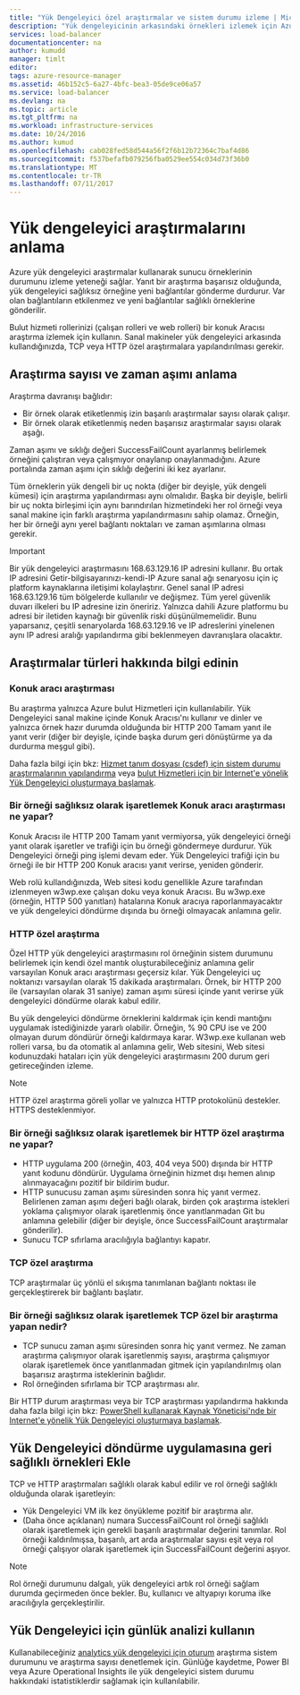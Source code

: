 ```yaml
---
title: "Yük Dengeleyici özel araştırmalar ve sistem durumu izleme | Microsoft Docs"
description: "Yük dengeleyicinin arkasındaki örnekleri izlemek için Azure yük dengeleyici için özel araştırmalara kullanmayı öğrenin"
services: load-balancer
documentationcenter: na
author: kumudd
manager: timlt
editor: 
tags: azure-resource-manager
ms.assetid: 46b152c5-6a27-4bfc-bea3-05de9ce06a57
ms.service: load-balancer
ms.devlang: na
ms.topic: article
ms.tgt_pltfrm: na
ms.workload: infrastructure-services
ms.date: 10/24/2016
ms.author: kumud
ms.openlocfilehash: cab028fed58d544a56f2f6b12b72364c7baf4d86
ms.sourcegitcommit: f537befafb079256fba0529ee554c034d73f36b0
ms.translationtype: MT
ms.contentlocale: tr-TR
ms.lasthandoff: 07/11/2017
---
```

# <a name="understand-load-balancer-probes"></a>Yük dengeleyici araştırmalarını anlama

Azure yük dengeleyici araştırmalar kullanarak sunucu örneklerinin durumunu izleme yeteneği sağlar. Yanıt bir araştırma başarısız olduğunda, yük dengeleyici sağlıksız örneğine yeni bağlantılar gönderme durdurur. Var olan bağlantıların etkilenmez ve yeni bağlantılar sağlıklı örneklerine gönderilir.

Bulut hizmeti rollerinizi (çalışan rolleri ve web rolleri) bir konuk Aracısı araştırma izlemek için kullanın. Sanal makineler yük dengeleyici arkasında kullandığınızda, TCP veya HTTP özel araştırmalara yapılandırılması gerekir.

## <a name="understand-probe-count-and-timeout"></a>Araştırma sayısı ve zaman aşımı anlama

Araştırma davranışı bağlıdır:

* Bir örnek olarak etiketlenmiş izin başarılı araştırmalar sayısı olarak çalışır.
* Bir örnek olarak etiketlenmiş neden başarısız araştırmalar sayısı olarak aşağı.

Zaman aşımı ve sıklığı değeri SuccessFailCount ayarlanmış belirlemek örneğini çalıştıran veya çalışmıyor onaylanıp onaylanmadığını. Azure portalında zaman aşımı için sıklığı değerini iki kez ayarlanır.

Tüm örneklerin yük dengeli bir uç nokta (diğer bir deyişle, yük dengeli kümesi) için araştırma yapılandırması aynı olmalıdır. Başka bir deyişle, belirli bir uç nokta birleşimi için aynı barındırılan hizmetindeki her rol örneği veya sanal makine için farklı araştırma yapılandırmasını sahip olamaz. Örneğin, her bir örneği aynı yerel bağlantı noktaları ve zaman aşımlarına olması gerekir.

> [!IMPORTANT]
> Bir yük dengeleyici araştırmasını 168.63.129.16 IP adresini kullanır. Bu ortak IP adresini Getir-bilgisayarınızı-kendi-IP Azure sanal ağı senaryosu için iç platform kaynaklarına iletişimi kolaylaştırır. Genel sanal IP adresi 168.63.129.16 tüm bölgelerde kullanılır ve değişmez. Tüm yerel güvenlik duvarı ilkeleri bu IP adresine izin öneririz. Yalnızca dahili Azure platformu bu adresi bir iletiden kaynağı bir güvenlik riski düşünülmemelidir. Bunu yaparsanız, çeşitli senaryolarda 168.63.129.16 ve IP adreslerini yinelenen aynı IP adresi aralığı yapılandırma gibi beklenmeyen davranışlara olacaktır.

## <a name="learn-about-the-types-of-probes"></a>Araştırmalar türleri hakkında bilgi edinin

### <a name="guest-agent-probe"></a>Konuk aracı araştırması

Bu araştırma yalnızca Azure bulut Hizmetleri için kullanılabilir. Yük Dengeleyici sanal makine içinde Konuk Aracısı'nı kullanır ve dinler ve yalnızca örnek hazır durumda olduğunda bir HTTP 200 Tamam yanıt ile yanıt verir (diğer bir deyişle, içinde başka durum geri dönüştürme ya da durdurma meşgul gibi).

Daha fazla bilgi için bkz: [Hizmet tanım dosyası (csdef) için sistem durumu araştırmalarının yapılandırma](https://msdn.microsoft.com/library/azure/ee758710.aspx) veya [bulut Hizmetleri için bir Internet'e yönelik Yük Dengeleyici oluşturmaya başlamak](load-balancer-get-started-internet-classic-cloud.md#check-load-balancer-health-status-for-cloud-services).

### <a name="what-makes-a-guest-agent-probe-mark-an-instance-as-unhealthy"></a>Bir örneği sağlıksız olarak işaretlemek Konuk aracı araştırması ne yapar?

Konuk Aracısı ile HTTP 200 Tamam yanıt vermiyorsa, yük dengeleyici örneği yanıt olarak işaretler ve trafiği için bu örneği göndermeye durdurur. Yük Dengeleyici örneği ping işlemi devam eder. Yük Dengeleyici trafiği için bu örneği ile bir HTTP 200 Konuk aracısı yanıt verirse, yeniden gönderir.

Web rolü kullandığınızda, Web sitesi kodu genellikle Azure tarafından izlenmeyen w3wp.exe çalışan doku veya konuk Aracısı. Bu w3wp.exe (örneğin, HTTP 500 yanıtları) hatalarına Konuk aracıya raporlanmayacaktır ve yük dengeleyici döndürme dışında bu örneği olmayacak anlamına gelir.

### <a name="http-custom-probe"></a>HTTP özel araştırma

Özel HTTP yük dengeleyici araştırmasını rol örneğinin sistem durumunu belirlemek için kendi özel mantık oluşturabileceğiniz anlamına gelir varsayılan Konuk aracı araştırması geçersiz kılar. Yük Dengeleyici uç noktanızı varsayılan olarak 15 dakikada araştırmaları. Örnek, bir HTTP 200 ile (varsayılan olarak 31 saniye) zaman aşımı süresi içinde yanıt verirse yük dengeleyici döndürme olarak kabul edilir.

Bu yük dengeleyici döndürme örneklerini kaldırmak için kendi mantığını uygulamak istediğinizde yararlı olabilir. Örneğin, % 90 CPU ise ve 200 olmayan durum döndürür örneği kaldırmaya karar. W3wp.exe kullanan web rolleri varsa, bu da otomatik al anlamına gelir, Web sitesini, Web sitesi kodunuzdaki hataları için yük dengeleyici araştırmasını 200 durum geri getireceğinden izleme.

> [!NOTE]
> HTTP özel araştırma göreli yollar ve yalnızca HTTP protokolünü destekler. HTTPS desteklenmiyor.

### <a name="what-makes-an-http-custom-probe-mark-an-instance-as-unhealthy"></a>Bir örneği sağlıksız olarak işaretlemek bir HTTP özel araştırma ne yapar?

* HTTP uygulama 200 (örneğin, 403, 404 veya 500) dışında bir HTTP yanıt kodunu döndürür. Uygulama örneğinin hizmet dışı hemen alınıp alınmayacağını pozitif bir bildirim budur.
* HTTP sunucusu zaman aşımı süresinden sonra hiç yanıt vermez. Belirlenen zaman aşımı değeri bağlı olarak, birden çok araştırma istekleri yoklama çalışmıyor olarak işaretlenmiş önce yanıtlanmadan Git bu anlamına gelebilir (diğer bir deyişle, önce SuccessFailCount araştırmalar gönderilir).
* Sunucu TCP sıfırlama aracılığıyla bağlantıyı kapatır.

### <a name="tcp-custom-probe"></a>TCP özel araştırma

TCP araştırmalar üç yönlü el sıkışma tanımlanan bağlantı noktası ile gerçekleştirerek bir bağlantı başlatır.

### <a name="what-makes-a-tcp-custom-probe-mark-an-instance-as-unhealthy"></a>Bir örneği sağlıksız olarak işaretlemek TCP özel bir araştırma yapan nedir?

* TCP sunucu zaman aşımı süresinden sonra hiç yanıt vermez. Ne zaman araştırma çalışmıyor olarak işaretlenmiş sayısı, araştırma çalışmıyor olarak işaretlemek önce yanıtlanmadan gitmek için yapılandırılmış olan başarısız araştırma isteklerinin bağlıdır.
* Rol örneğinden sıfırlama bir TCP araştırması alır.

Bir HTTP durum araştırması veya bir TCP araştırması yapılandırma hakkında daha fazla bilgi için bkz: [PowerShell kullanarak Kaynak Yöneticisi'nde bir Internet'e yönelik Yük Dengeleyici oluşturmaya başlamak](load-balancer-get-started-internet-arm-ps.md).

## <a name="add-healthy-instances-back-into-load-balancer-rotation"></a>Yük Dengeleyici döndürme uygulamasına geri sağlıklı örnekleri Ekle

TCP ve HTTP araştırmaları sağlıklı olarak kabul edilir ve rol örneği sağlıklı olduğunda olarak işaretleyin:

* Yük Dengeleyici VM ilk kez önyükleme pozitif bir araştırma alır.
* (Daha önce açıklanan) numara SuccessFailCount rol örneği sağlıklı olarak işaretlemek için gerekli başarılı araştırmalar değerini tanımlar. Rol örneği kaldırılmışsa, başarılı, art arda araştırmalar sayısı eşit veya rol örneği çalışıyor olarak işaretlemek için SuccessFailCount değerini aşıyor.

> [!NOTE]
> Rol örneği durumunu dalgalı, yük dengeleyici artık rol örneği sağlam durumda geçirmeden önce bekler. Bu, kullanıcı ve altyapıyı koruma ilke aracılığıyla gerçekleştirilir.

## <a name="use-log-analytics-for-load-balancer"></a>Yük Dengeleyici için günlük analizi kullanın

Kullanabileceğiniz [analytics yük dengeleyici için oturum](load-balancer-monitor-log.md) araştırma sistem durumunu ve araştırma sayısı denetlemek için. Günlüğe kaydetme, Power BI veya Azure Operational Insights ile yük dengeleyici sistem durumu hakkındaki istatistiklerdir sağlamak için kullanılabilir.

